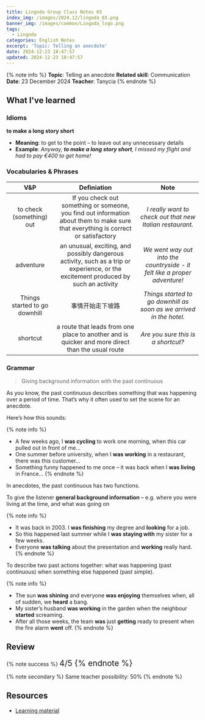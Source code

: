 ```yaml
---
title: Lingoda Group Class Notes 65
index_img: /images/2024.12/lingoda_65.png
banner_img: /images/common/Lingoda_logo.png
tags:
  - Lingoda
categories: English Notes
excerpt: 'Topic: Telling an anecdote'
date: 2024-12-23 18:47:57
updated: 2024-12-23 18:47:57
---
```


{% note info %}
**Topic**: Telling an anecdote
**Related skill**: Communication  
**Date**: 23 December 2024
**Teacher**: Tanycia
{% endnote %}

## What I've learned

### Idioms
**to make a long story short**
- **Meaning**: to get to the point – to leave out any unnecessary details 
- **Example**: *Anyway, **to make a long story short**, I missed my flight and had to pay €400 to get home!*

### Vocabularies & Phrases

|              V&P              |                                                             Definiation                                                             |                                   Note                                    |
| :---------------------------: | :---------------------------------------------------------------------------------------------------------------------------------: | :-----------------------------------------------------------------------: |
|   to check (something) out    | If you check out something or someone, you find out information about them to make sure that everything is correct or satisfactory  |         *I really want to check out that new Italian restaurant.*         |
|           adventure           | an unusual, exciting, and possibly dangerous activity, such as a trip or experience, or the excitement produced by such an activity | *We went way out into the countryside - it felt like a proper adventure!* |
| Things started to go downhill |                                                          事情开始走下坡路                                                           |    *Things started to go downhill as soon as we arrived in the hotel.*    |
|           shortcut            |                  a route that leads from one place to another and is quicker and more direct than the usual route                   |                    *Are you sure this is a shortcut?*                     |

### Grammar
> Giving background information with the past continuous

As you know, the past continuous describes something that was happening over a period of time. That’s why it often used to set the scene for an anecdote.

Here’s how this sounds:

{% note info %}
- A few weeks ago, I **was cycling** to work one morning, when this car pulled out in front of me…
- One summer before university, when I **was working** in a restaurant, there was this customer…
- Something funny happened to me once – it was back when I **was living** in France…
{% endnote %}

In anecdotes, the past continuous has two functions.

To give the listener **general background information** – e.g. where you were living at the time, and what was going on

{% note info %}
- It was back in 2003. I **was finishing** my degree and **looking** for a job.
- So this happened last summer while I **was staying with** my sister for a few weeks.
- Everyone **was talking** about the presentation and **working** really hard.
{% endnote %}

To describe two past actions together: what was happening (past continuous) when something else happened (past simple).

{% note info %}
- The sun **was shining** and everyone **was enjoying** themselves when, all of sudden, we **heard** a bang.
- My sister’s husband **was working** in the garden when the neighbour **started** screaming.
- After all those weeks, the team **was** just **getting** ready to present when the fire alarm **went** off.
{% endnote %}

## Review

{% note success %}
<span style="font-size:1.5em;">
4/5
<span>
{% endnote %}

{% note secondary %}
<span style="font-size:1em;">
Same teacher possibility: 50%
<span>
{% endnote %}

## Resources
- [Learning material](https://learn.lingoda.com/english/learning-materials/675b100010851/download)
